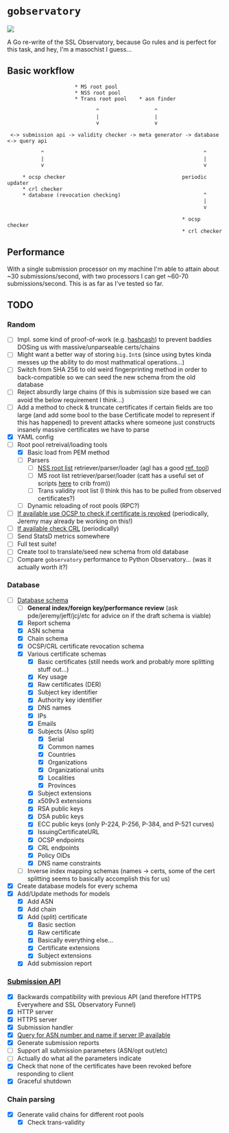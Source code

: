 # `gobservatory`

![](https://i.imgur.com/RFMFgWU.jpg)

A Go re-write of the SSL Observatory, because Go rules and is perfect for this
task, and hey, I'm a masochist I guess...

##  Basic workflow

```
                      * MS root pool
                      * NSS root pool
                      * Trans root pool    * asn finder

                             ^                  ^
                             |                  |
                             v                  v

 <-> submission api -> validity checker -> meta generator -> database <-> query api

           ^                                                    ^
           |                                                    |
           v                                                    v

     * ocsp checker                                      periodic updater
     * crl checker
     * database (revocation checking)                           ^
                                                                |
                                                                v

                                                         * ocsp checker
                                                         * crl checker
```

## Performance

With a single submission processor on my machine I'm able to attain about ~30
submissions/second, with two processors I can get ~60-70 submissions/second. This
is as far as I've tested so far.

## TODO

### Random

- [ ] Impl. some kind of proof-of-work (e.g. [hashcash]()) to prevent baddies
  DOSing us with massive/unparseable certs/chains
- [ ] Might want a better way of storing `big.Int`s (since using bytes kinda messes
  up the ability to do most mathmatical operations...)
- [ ] Switch from SHA 256 to old weird fingerprinting method in order to back-compatible
  so we can seed the new schema from the old database
- [ ] Reject absurdly large chains (if this is submission size based we can avoid
  the below requirement I think...)
- [ ] Add a method to check & truncate certificates if certain fields are too large
  (and add some bool to the base Certificate model to represent if this has happened)
  to prevent attacks where someone just constructs insanely massive certificates
  we have to parse
- [x] YAML config
- [ ] Root pool retreival/loading tools
  - [x] Basic load from PEM method
  - [ ] Parsers
    - [ ] [NSS root list](https://hg.mozilla.org/mozilla-central/raw-file/tip/security/nss/lib/ckfw/builtins/certdata.txt)
      retriever/parser/loader (agl has a good [ref. tool](https://github.com/agl/extract-nss-root-certs))
    - [ ] MS root list retriever/parser/loader (catt has a useful set of scripts [here](https://github.com/kirei/catt/tree/master/scripts)
      to crib from))
    - [ ] Trans validity root list (I think this has to be pulled from observed certificates?)
  - [ ] Dynamic reloading of root pools (RPC?)
- [ ] [If available use OCSP to check if certificate is revoked](https://github.com/rolandshoemaker/gobservatory/blob/master/external/ocspChecker/ocsp.go)
  (periodically, Jeremy may already be working on this!)
- [ ] [If available check CRL](https://github.com/rolandshoemaker/gobservatory/blob/master/external/crlChecker/crl.go)
  (periodically)
- [ ] Send StatsD metrics somewhere
- [ ] Full test suite!
- [ ] Create tool to translate/seed new schema from old database
- [ ] Compare `gobservatory` performance to Python Observatory... (was it actually
  worth it?)

### Database

- [ ] [Database schema](https://github.com/rolandshoemaker/gobservatory/blob/master/db/schema.sql)
  - [ ] **General index/foreign key/performance review** (ask pde/jeremy/jeff/jcj/etc
    for advice on if the draft schema is viable)
  - [x] Report schema
  - [x] ASN schema
  - [x] Chain schema
  - [x] OCSP/CRL certificate revocation schema
  - [x] Various certificate schemas
    - [x] Basic certificates (still needs work and probably more splitting stuff out...)
    - [x] Key usage
    - [x] Raw certificates (DER)
    - [x] Subject key identifier
    - [x] Authority key identifier
    - [x] DNS names
    - [x] IPs
    - [x] Emails
    - [x] Subjects (Also split)
      - [x] Serial
      - [x] Common names
      - [x] Countries
      - [x] Organizations
      - [x] Organizational units
      - [x] Localities
      - [x] Provinces
    - [x] Subject extensions
    - [x] x509v3 extensions
    - [x] RSA public keys
    - [x] DSA public keys
    - [x] ECC public keys (only P-224, P-256, P-384, and P-521 curves)
    - [x] IssuingCertificateURL
    - [x] OCSP endpoints
    - [x] CRL endpoints
    - [x] Policy OIDs
    - [x] DNS name constraints
  - [ ] Inverse index mapping schemas (names -> certs, some of the cert splitting
    seems to basically accomplish this for us)
- [x] Create database models for every schema
- [x] Add/Update methods for models
  - [x] Add ASN
  - [x] Add chain
  - [x] Add (split) certificate
    - [x] Basic section
    - [x] Raw certificate
    - [x] Basically everything else...
    - [x] Certificate extensions
    - [x] Subject extensions
  - [x] Add submission report

### [Submission API](https://github.com/rolandshoemaker/gobservatory/blob/master/api/submission/submission.go)

- [x] Backwards compatibility with previous API (and therefore HTTPS Everywhere
  and SSL Observatory Funnel)
- [x] HTTP server
- [x] HTTPS server
- [x] Submission handler
- [x] [Query for ASN number and name if server IP available](https://github.com/rolandshoemaker/gobservatory/blob/master/external/asnFinder/asn.go)
- [x] Generate submission reports
- [ ] Support all submission parameters (ASN/opt out/etc)
- [ ] Actually do what all the parameters indicate
- [x] Check that none of the certificates have been revoked before responding to client
- [x] Graceful shutdown

### Chain parsing

- [x] Generate valid chains for different root pools
  - [x] Check trans-validity

